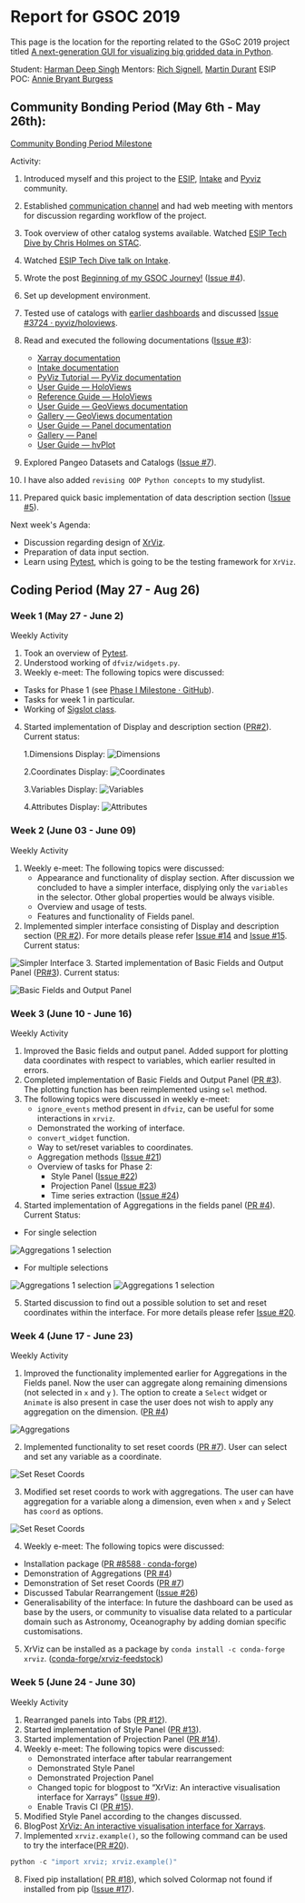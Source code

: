 # Report for GSOC 2019

This page is the location for the reporting related to the GSoC 2019 project titled [A next-generation GUI for visualizing big gridded data in Python](https://github.com/ESIPFed/gsoc/issues/14).

Student: [Harman Deep Singh](https://github.com/hdsingh) Mentors: [Rich Signell](https://github.com/rsignell-usgs), [Martin Durant](https://github.com/martindurant) ESIP POC: [Annie Bryant Burgess](https://github.com/abburgess)

## Community Bonding Period (May 6th - May 26th):

[Community Bonding Period Milestone](https://github.com/intake/intake-gsoc-gui/milestone/1)

Activity:

1. Introduced myself and this project to the [ESIP](https://esip-all.slack.com/archives/C092JEU2C/p1557317043033200), [Intake](https://gitter.im/ContinuumIO/intake/archives/2019/05/18?at=5ce002d35b63ea22b3c8f337) and  [Pyviz](https://gitter.im/pyviz/pyviz/archives/2019/05/16?at=5cdcd628e7f42160fa982f7d) community.
2. Established [communication channel](https://gitter.im/ESIP_GUI/community) and had web meeting with mentors for discussion regarding workflow of the project.
3. Took overview of other catalog systems available. Watched [ESIP Tech Dive by Chris Holmes on STAC](https://www.youtube.com/watch?v=emXgkNutUTo).
4. Watched [ESIP Tech Dive talk on Intake](https://www.youtube.com/watch?v=PSD7r3JFml0).
5. Wrote the post [Beginning of my GSOC Journey!](https://hdsingh.github.io/pages/post1.html) ([Issue #4](https://github.com/intake/intake-gsoc-gui/issues/4)).
6. Set up development environment.
7. Tested use of catalogs with  [earlier dashboards](https://github.com/hdsingh/Dashboards) and discussed [Issue #3724 · pyviz/holoviews](https://github.com/pyviz/holoviews/issues/3724).
8. Read and executed the following documentations ([Issue #3](https://github.com/intake/intake-gsoc-gui/issues/3)):
    - [Xarray documentation](http://xarray.pydata.org/en/stable/)
    - [Intake documentation](https://intake.readthedocs.io/en/latest/)
    - [PyViz Tutorial — PyViz documentation](http://pyviz.org/tutorial/index.html)
    - [User Guide — HoloViews](http://holoviews.org/user_guide/index.html)
    - [Reference Guide — HoloViews](http://holoviews.org/reference/index.html)
    - [User Guide — GeoViews documentation](http://geoviews.org/user_guide/index.html)
    - [Gallery — GeoViews documentation](http://geoviews.org/gallery/index.html)
    - [User Guide — Panel documentation](https://pyviz-dev.github.io/panel/user_guide/index.html)
    - [Gallery — Panel](https://pyviz-dev.github.io/panel/gallery/index.html)
    - [User Guide — hvPlot](https://hvplot.pyviz.org/user_guide/index.html)

9. Explored Pangeo Datasets and Catalogs ([Issue #7](https://github.com/intake/intake-gsoc-gui/issues/7)).

10. I have also added `revising OOP Python concepts` to my studylist.

11. Prepared quick basic implementation of data description section ([Issue #5](https://github.com/intake/intake-gsoc-gui/issues/5#)).

Next week's Agenda:
- Discussion regarding design of [XrViz](https://github.com/intake/xrviz).
- Preparation of data input section.
- Learn using [Pytest](https://docs.pytest.org/en/latest/), which is going to be the testing framework for `XrViz`.

## Coding Period (May 27 - Aug 26)

### Week 1 (May 27 - June 2)

Weekly Activity

1. Took an overview of [Pytest](https://docs.pytest.org/en/latest/).
2. Understood working of `dfviz/widgets.py`.
3. Weekly e-meet: The following topics were discussed:
  - Tasks for Phase 1 (see [Phase I Milestone · GitHub](https://github.com/intake/intake-gsoc-gui/milestone/2)).
  - Tasks for week 1 in particular.
  - Working of  [Sigslot class](https://github.com/martindurant/dfviz/blob/master/dfviz/widget.py#L27).
4. Started implementation of Display and description section ([PR#2](https://github.com/intake/xrviz/pull/2)). Current status:

   1.Dimensions Display:
![Dimensions](assets/01_dimension.png)

   2.Coordinates Display:
![Coordinates](assets/02_coordinate.png)

   3.Variables Display:
![Variables](assets/03_variable.png)

   4.Attributes Display:
![Attributes](assets/04_attribute.png)

### Week 2 (June 03 - June 09)

Weekly Activity

1. Weekly e-meet: The following topics were discussed:
   - Appearance and functionality of display section. After discussion we concluded to have a simpler interface, displying only the `variables` in the selector. Other global properties would be always visible.
   - Overview and usage of tests.
   - Features and functionality of Fields panel.
2. Implemented simpler interface consisting of Display and description section ([PR #2](https://github.com/intake/xrviz/pull/2)). For more details please refer [Issue #14](https://github.com/intake/intake-gsoc-gui/issues/14) and [Issue #15](https://github.com/intake/intake-gsoc-gui/issues/14). Current status:

![Simpler Interface](assets/05_simpler_interface.png)
3. Started implementation of Basic Fields and Output Panel ([PR#3](https://github.com/intake/xrviz/pull/3)). Current status:

![Basic Fields and Output Panel](assets/06_fields_output.png)


### Week 3 (June 10 - June 16)

Weekly Activity

1. Improved the Basic fields and output panel. Added support for plotting data coordinates with respect to variables, which earlier resulted in errors.
2. Completed implementation of Basic Fields and Output Panel ([PR #3](https://github.com/intake/xrviz/pull/3)). The plotting function has been reimplemented using `sel` method.
3. The following topics were discussed in weekly e-meet:
   - `ignore_events` method present in `dfviz`, can be useful for some interactions in `xrviz`.
   - Demonstrated the working of interface.
   - `convert_widget` function.
   - Way to set/reset variables to coordinates.
   - Aggregation methods ([Issue #21](https://github.com/intake/intake-gsoc-gui/issues/21))
   - Overview of tasks for Phase 2:
       - Style Panel ([Issue #22](https://github.com/intake/intake-gsoc-gui/issues/22))
       - Projection Panel ([Issue #23](https://github.com/intake/intake-gsoc-gui/issues/23))
       - Time series extraction ([Issue #24](https://github.com/intake/intake-gsoc-gui/issues/24))
4. Started implementation of Aggregations in the fields panel ([PR #4](https://github.com/intake/xrviz/pull/4)). Current Status:
  - For single selection

![Aggregations 1 selection](assets/07_agg1.png)

  - For multiple selections
   
![Aggregations 1 selection](assets/08_agg2.png)
![Aggregations 1 selection](assets/09_agg3.png)

5. Started discussion to find out a possible solution to set and reset coordinates within the interface. For more details please refer [Issue #20](https://github.com/intake/intake-gsoc-gui/issues/20).


### Week 4 (June 17 - June 23)

Weekly Activity

1. Improved the functionality implemented earlier for Aggregations in the Fields panel. Now the user can aggregate along remaining dimensions (not selected in `x` and `y` ). The option to create a `Select` widget or `Animate` is also present in case the user does not wish to apply any aggregation on the dimension. ([PR #4](https://github.com/intake/xrviz/pull/4))

![Aggregations](assets/10_agg_final.png)

2. Implemented functionality to set reset coords ([PR #7](https://github.com/intake/xrviz/pull/7)). User can select and set any variable as a coordinate.

![Set Reset Coords](assets/11_set_coords.png)

3. Modified set reset coords to work with aggregations. The user can have aggregation for a variable along a dimension, even when `x` and `y` Select has `coord` as options.

![Set Reset Coords](assets/12_set_coords.png)

4. Weekly e-meet: The following topics were discussed:
  - Installation package ([PR #8588 · conda-forge](https://github.com/conda-forge/staged-recipes/pull/8588))
  - Demonstration of Aggregations ([PR #4](https://github.com/intake/xrviz/pull/4))
  - Demonstration of Set reset Coords ([PR #7](https://github.com/intake/xrviz/pull/7))
  - Discussed Tabular Rearrangement ([Issue #26](https://github.com/intake/intake-gsoc-gui/issues/26))
  - Generalisability of the interface: In future the dashboard can be used as base by the users, or community to visualise data related to a particular domain such as Astronomy, Oceanography by adding domian specific customisations.
5. XrViz can be installed as a package by `conda install -c conda-forge xrviz`. ([conda-forge/xrviz-feedstock](https://github.com/conda-forge/xrviz-feedstock))


### Week 5 (June 24 - June 30)

Weekly Activity

1. Rearranged panels into Tabs ([PR #12](https://github.com/intake/xrviz/pull/12)).
2. Started implementation of Style Panel ([PR #13](https://github.com/intake/xrviz/pull/13)).
3. Started implementation of Projection Panel ([PR #14](https://github.com/intake/xrviz/pull/14)).
4. Weekly e-meet: The following topics were discussed:
   - Demonstrated interface after tabular rearrangement
   - Demonstrated Style Panel
   - Demonstrated Projection Panel
   - Changed topic for blogpost to “XrViz: An interactive visualisation interface for Xarrays”  ([Issue #9](https://github.com/intake/intake-gsoc-gui/issues/9#issuecomment-506765720)).
   - Enable Travis CI ([PR #15](https://github.com/intake/xrviz/pull/15#event-2445201688)).
5. Modified Style Panel according to the changes discussed.
6. BlogPost [XrViz: An interactive visualisation interface for Xarrays](https://medium.com/@hdsingh13/xrviz-an-interactive-visualisation-interface-for-xarrays-9ecf8e325aa9?source=friends_link&sk=a01204364cf9d123dcb4e89277a4a6cf).
7. Implemented `xrviz.example()`, so the following command can be used to try the interface([PR #20](https://github.com/intake/xrviz/pull/20#)).
```python
python -c "import xrviz; xrviz.example()"
```
8. Fixed pip installation( [PR #18](https://github.com/intake/xrviz/pull/18#)), which solved Colormap not found if installed from pip ([Issue #17](https://github.com/intake/xrviz/issues/17#issuecomment-507055551)).
